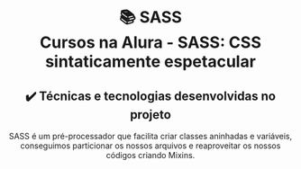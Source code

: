 <h1 align="center">
📚 SASS<br/>
Cursos na Alura - SASS: CSS sintaticamente espetacular
</h1>

<div align="center">

## ✔️ Técnicas e tecnologias desenvolvidas no projeto

SASS é um pré-processador que facilita criar classes aninhadas e  variáveis, conseguimos particionar os nossos arquivos e  reaproveitar os nossos códigos criando Mixins.

</div>
